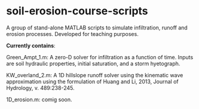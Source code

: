 # soil-erosion-course-scripts
A group of stand-alone MATLAB scripts to simulate infiltration, runoff and erosion processes. Developed for teaching purposes.

**Currently contains**:

Green_Ampt_1.m: A zero-D solver for infiltration as a function of time. Inputs are soil hydraulic properties, initial saturation, and a storm hyetograph.

KW_overland_2.m: A 1D hillslope runoff solver using the kinematic wave approximation using the formulation of Huang and Li, 2013, Journal of Hydrology, v. 489:238-245. 

1D_erosion.m: comig soon.
